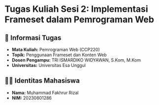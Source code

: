 # Tugas Kuliah Sesi 2: Implementasi Frameset dalam Pemrograman Web  

## 📌 Informasi Tugas  
- **Mata Kuliah:** Pemrograman Web (CCP220)  
- **Topik:** Penggunaan Frameset dan Konten Web  
- **Dosen Pengampu:** TRI ISMARDIKO WIDYAWAN, S.Kom, M.Kom
- **Universitas:** Universitas Esa Unggul  

## 👨‍🎓 Identitas Mahasiswa  
- **Nama:** Muhammad Fakhrur Rizal
- **NIM:** 20230801286

